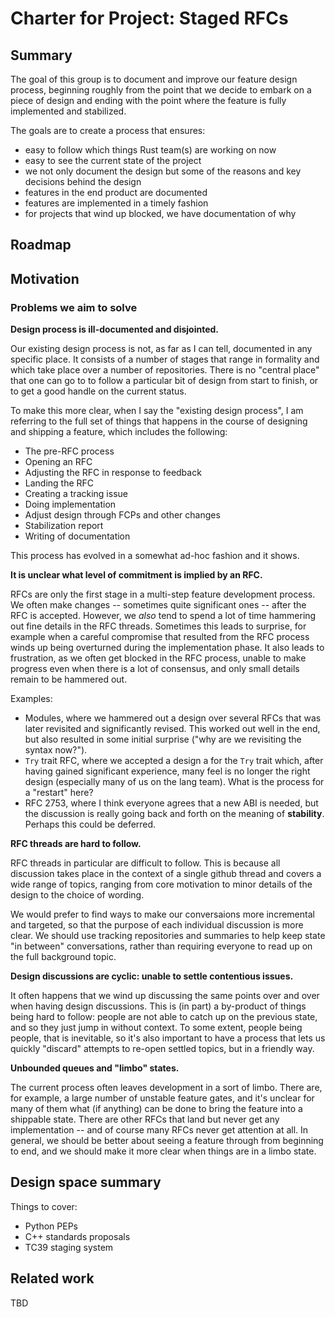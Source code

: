 # Charter for Project: Staged RFCs

## Summary

The goal of this group is to document and improve our feature design
process, beginning roughly from the point that we decide to embark on
a piece of design and ending with the point where the feature is fully
implemented and stabilized.

The goals are to create a process that ensures:

* easy to follow which things Rust team(s) are working on now
* easy to see the current state of the project
* we not only document the design but some of the reasons and key decisions behind the design
* features in the end product are documented
* features are implemented in a timely fashion
* for projects that wind up blocked, we have documentation of why

## Roadmap

## Motivation

### Problems we aim to solve

**Design process is ill-documented and disjointed.**

Our existing design process is not, as far as I can tell, documented
in any specific place. It consists of a number of stages that range in
formality and which take place over a number of repositories. There is
no "central place" that one can go to to follow a particular bit of
design from start to finish, or to get a good handle on the current
status.

To make this more clear, when I say the "existing design process", I
am referring to the full set of things that happens in the course of
designing and shipping a feature, which includes the following:

* The pre-RFC process
* Opening an RFC
* Adjusting the RFC in response to feedback
* Landing the RFC
* Creating a tracking issue
* Doing implementation
* Adjust design through FCPs and other changes
* Stabilization report
* Writing of documentation

This process has evolved in a somewhat ad-hoc fashion and it shows.

**It is unclear what level of commitment is implied by an RFC.**

RFCs are only the first stage in a multi-step feature development
process. We often make changes -- sometimes quite significant ones --
after the RFC is accepted. However, we *also* tend to spend a lot of
time hammering out fine details in the RFC threads. Sometimes this
leads to surprise, for example when a careful compromise that resulted
from the RFC process winds up being overturned during the
implementation phase. It also leads to frustration, as we often get
blocked in the RFC process, unable to make progress even when there is
a lot of consensus, and only small details remain to be hammered out.

Examples:

* Modules, where we hammered out a design over several RFCs that was
  later revisited and significantly revised. This worked out well in
  the end, but also resulted in some initial surprise ("why are we
  revisiting the syntax now?").
* `Try` trait RFC, where we accepted a design a for the `Try` trait
  which, after having gained significant experience, many feel is no
  longer the right design (especially many of us on the lang
  team). What is the process for a "restart" here?
* RFC 2753, where I think everyone agrees that a new ABI is needed,
  but the discussion is really going back and forth on the meaning of
  **stability**.  Perhaps this could be deferred.

**RFC threads are hard to follow.**

RFC threads in particular are difficult to follow. This is because all
discussion takes place in the context of a single github thread and
covers a wide range of topics, ranging from core motivation to minor
details of the design to the choice of wording.

We would prefer to find ways to make our conversaions more incremental
and targeted, so that the purpose of each individual discussion is
more clear. We should use tracking repositories and summaries to help
keep state "in between" conversations, rather than requiring everyone
to read up on the full background topic.

**Design discussions are cyclic: unable to settle contentious issues.** 

It often happens that we wind up discussing the same points over and
over when having design discussions. This is (in part) a by-product of
things being hard to follow: people are not able to catch up on the
previous state, and so they just jump in without context. To some
extent, people being people, that is inevitable, so it's also
important to have a process that lets us quickly "discard" attempts to
re-open settled topics, but in a friendly way.

**Unbounded queues and "limbo" states.**

The current process often leaves development in a sort of limbo. There
are, for example, a large number of unstable feature gates, and it's
unclear for many of them what (if anything) can be done to bring the
feature into a shippable state. There are other RFCs that land but
never get any implementation -- and of course many RFCs never get
attention at all. In general, we should be better about seeing a
feature through from beginning to end, and we should make it more
clear when things are in a limbo state.

## Design space summary

Things to cover:

* Python PEPs
* C++ standards proposals
* TC39 staging system

## Related work

TBD
